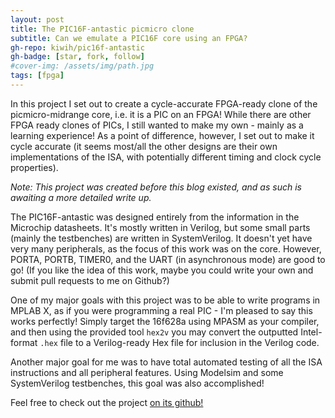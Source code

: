 ```yaml
---
layout: post
title: The PIC16F-antastic picmicro clone
subtitle: Can we emulate a PIC16F core using an FPGA?
gh-repo: kiwih/pic16f-antastic
gh-badge: [star, fork, follow]
#cover-img: /assets/img/path.jpg
tags: [fpga]
---
```


In this project I set out to create a  cycle-accurate FPGA-ready clone of the picmicro-midrange core, i.e. it is a PIC on an FPGA!
While there are other FPGA ready clones of PICs, I still wanted to make my own - mainly as a learning experience! 
As a point of difference, however, I set out to make it cycle accurate (it seems most/all the other designs are their own implementations of the ISA, with potentially different timing and clock cycle properties).

*Note: This project was created before this blog existed, and as such is awaiting a more detailed write up.*

The PIC16F-antastic was designed entirely from the information in the Microchip datasheets.
It's mostly written in Verilog, but some small parts (mainly the testbenches) are written in SystemVerilog.
It doesn't yet have very many peripherals, as the focus of this work was on the core. However, PORTA, PORTB, TIMER0, and the UART (in asynchronous mode) are good to go!
(If you like the idea of this work, maybe you could write your own and submit pull requests to me on Github?)

One of my major goals with this project was to be able to write programs in MPLAB X, as if you were programming a real PIC - I'm pleased to say this works perfectly! Simply target the 16f628a using MPASM as your compiler, and then using the provided tool `hex2v` you may convert the outputted Intel-format `.hex` file to a Verilog-ready Hex file for inclusion in the Verilog code.

Another major goal for me was to have total automated testing of all the ISA instructions and all peripheral features. Using Modelsim and some SystemVerilog testbenches, this goal was also accomplished!

Feel free to check out the project [on its github!](https://github.com/kiwih/pic16f-antastic)